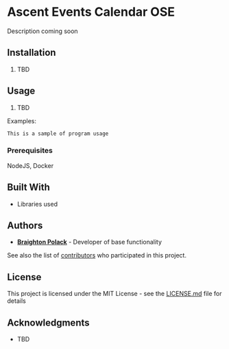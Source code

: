 # Ascent Events Calendar OSE

Description coming soon

## Installation

1. TBD

## Usage

1. TBD

Examples:
```
This is a sample of program usage
```

### Prerequisites

NodeJS, Docker

## Built With

* Libraries used

## Authors

* **[Braighton Polack](https://github.com/bpolack/)** - Developer of base functionality

See also the list of [contributors](https://github.com/bpolack/ascent-events-ose/contributors) who participated in this project.

## License

This project is licensed under the MIT License - see the [LICENSE.md](LICENSE.md) file for details

## Acknowledgments

* TBD